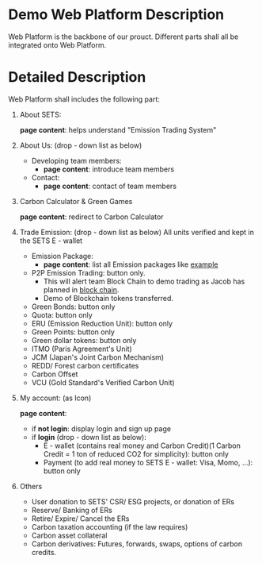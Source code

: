 # Demo Web Platform Description 
Web Platform is the backbone of our prouct. Different parts shall all be integrated onto Web Platform.

# Detailed Description
Web Platform shall includes the following part:

1. About SETS:

	__page content__: helps understand "Emission Trading System"

1. About Us: (drop - down list as below)
	* Developing team members:
		* __page content__: introduce team members
	* Contact:
		* __page content__: contact of team members
		
1. Carbon Calculator & Green Games

	__page content__: redirect to Carbon Calculator

1. Trade Emission: (drop - down list as below) All units verified and kept in the SETS E - wallet
	* Emission Package: 
		* __page content__: list all Emission packages like [example](http://www.ccer.com.cn/listing/)
	* P2P Emission Trading: button only. 
		* This will alert team Block Chain to demo trading as Jacob has planned in [block chain](https://github.com/SETS-VN/project-roadmap/blob/main/milestone-1.md). 
		* Demo of Blockchain tokens transferred.
	* Green Bonds: button only
	* Quota: button only
	* ERU (Emission Reduction Unit): button only
	* Green Points: button only
	* Green dollar tokens: button only
	* ITMO (Paris Agreement's Unit)
	* JCM (Japan's Joint Carbon Mechanism)
	* REDD/ Forest carbon certificates
	* Carbon Offset
	* VCU (Gold Standard's Verified Carbon Unit)

1. My account: (as Icon)

	__page content__:
	* if __not login__: display login and sign up page
	* if __login__ (drop - down list as below):
		* E - wallet (contains real money and Carbon Credit)(1 Carbon Credit = 1 ton of reduced CO2 for simplicity): button only
		* Payment (to add real money to SETS E - wallet: Visa, Momo, ...): button only

1. Others
	* User donation to SETS' CSR/ ESG projects, or donation of ERs
	* Reserve/ Banking of ERs
	* Retire/ Expire/ Cancel the ERs
	* Carbon taxation accounting (if the law requires)
	* Carbon asset collateral
	* Carbon derivatives: Futures, forwards, swaps, options of carbon credits.
	
	

